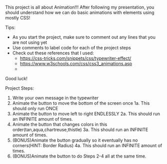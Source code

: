 This project is all about Animation!!!
After following my presentation, you should understand how we can do basic animations with elements using mostly CSS!

Tips:
- As you start the project, make sure to comment out any lines that you are not using yet
- Use comments to label code for each of the project steps
- Check out these references that I used:
    - https://css-tricks.com/snippets/css/typewriter-effect/
    - https://www.w3schools.com/css/css3_animations.asp
    - 


Good luck!

Project Steps:
1. Write your own message in the typewriter
2. Animate the button to move the bottom of the screen once
    1a. This should only run ONCE
3. Animate the button to move left to right ENDLESSLY
    2a. This should run an INFINITE amount of times.
4. Animate the button that changes colors in this order(tan,aqua,chartreuse,thistle) 
    3a. This should run an INFINITE amount of times.
5. (BONUS)Animate the button gradually so it eventually has no corners(HINT: Border Radius)
    4a. This should run an INFINITE amount of times.
6. (BONUS)Animate the button to do Steps 2-4 all at the same time.
